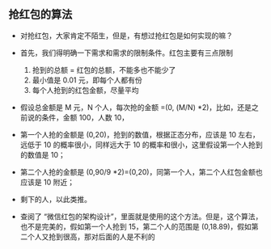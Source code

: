 
## 抢红包的算法

- 对抢红包，大家肯定不陌生，但是，有想过抢红包是如何实现的嘛？
- 首先，我们得明确一下需求和需求的限制条件。红包主要有三点限制
    1. 抢到的总额 = 红包的总额，不能多也不能少了
    2. 最小值是 0.01 元，即每个人都有份
    3. 每个人抢到的红包金额，尽量平均

- 假设总金额是 M 元，N 个人，每次抢的金额 =(0, (M/N) *2)，比如，还是之前说的条件，金额 100，人数 10，
- 第一个人抢的金额是 (0,20)，抢到的数值，根据正态分布，应该是 10 左右，远低于 10 的概率很小，同样远大于 10 的概率和很小，这里假设第一个人抢到的数值是 10；
- 第二个人抢的金额是 (0,90/9 *2)=(0,20)，同第一个人，第二个人红包金额也应该是 10 附近；
- 剩下的人，以此类推。
- 查阅了 “微信红包的架构设计”，里面就是使用的这个方法。但是，这个算法，也不是完美的，假如第一个人抢到 15，第二个人的范围是 (0,18.89)，假如第二个人又抢到很高，那对后面的人是不利的
